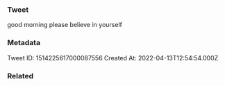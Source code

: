 ### Tweet
good morning please believe in yourself

### Metadata
Tweet ID: 1514225617000087556
Created At: 2022-04-13T12:54:54.000Z

### Related

